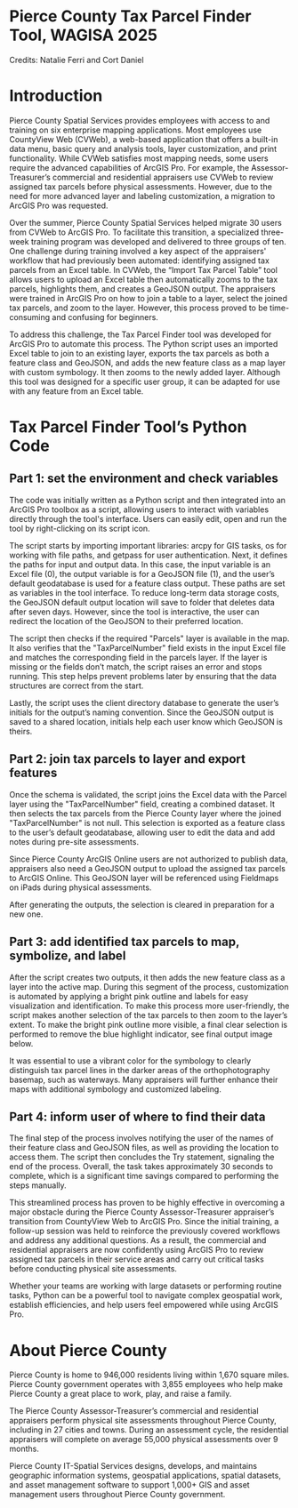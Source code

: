 # Pierce County Tax Parcel Finder Tool, WAGISA 2025
Credits: Natalie Ferri and Cort Daniel

# Introduction
Pierce County Spatial Services provides employees with access to and training on six enterprise mapping applications. Most employees use CountyView Web (CVWeb), a web-based application that offers a built-in data menu, basic query and analysis tools, layer customization, and print functionality. While CVWeb satisfies most mapping needs, some users require the advanced capabilities of ArcGIS Pro. For example, the Assessor-Treasurer’s commercial and residential appraisers use CVWeb to review assigned tax parcels before physical assessments. However, due to the need for more advanced layer and labeling customization, a migration to ArcGIS Pro was requested. 

Over the summer, Pierce County Spatial Services helped migrate 30 users from CVWeb to ArcGIS Pro. To facilitate this transition, a specialized three-week training program was developed and delivered to three groups of ten. One challenge during training involved a key aspect of the appraisers' workflow that had previously been automated: identifying assigned tax parcels from an Excel table. In CVWeb, the “Import Tax Parcel Table” tool allows users to upload an Excel table then automatically zooms to the tax parcels, highlights them, and creates a GeoJSON output. The appraisers were trained in ArcGIS Pro on how to join a table to a layer, select the joined tax parcels, and zoom to the layer. However, this process proved to be time-consuming and confusing for beginners.

To address this challenge, the Tax Parcel Finder tool was developed for ArcGIS Pro to automate this process. The Python script uses an imported Excel table to join to an existing layer, exports the tax parcels as both a feature class and GeoJSON, and adds the new feature class as a map layer with custom symbology. It then zooms to the newly added layer. Although this tool was designed for a specific user group, it can be adapted for use with any feature from an Excel table.

# Tax Parcel Finder Tool’s Python Code
## Part 1: set the environment and check variables 

The code was initially written as a Python script and then integrated into an ArcGIS Pro toolbox as a script, allowing users to interact with variables directly through the tool's interface. Users can easily edit, open and run the tool by right-clicking on its script icon.

The script starts by importing important libraries: arcpy for GIS tasks, os for working with file paths, and getpass for user authentication. Next, it defines the paths for input and output data. In this case, the input variable is an Excel file (0), the output variable is for a GeoJSON file (1), and the user’s default geodatabase is used for a feature class output. These paths are set as variables in the tool interface. To reduce long-term data storage costs, the GeoJSON default output location will save to folder that deletes data after seven days. However, since the tool is interactive, the user can redirect the location of the GeoJSON to their preferred location.

The script then checks if the required "Parcels" layer is available in the map. It also verifies that the "TaxParcelNumber" field exists in the input Excel file and matches the corresponding field in the parcels layer. If the layer is missing or the fields don’t match, the script raises an error and stops running. This step helps prevent problems later by ensuring that the data structures are correct from the start.

Lastly, the script uses the client directory database to generate the user’s initials for the output’s naming convention. Since the GeoJSON output is saved to a shared location, initials help each user know which GeoJSON is theirs. 

## Part 2: join tax parcels to layer and export features 
Once the schema is validated, the script joins the Excel data with the Parcel layer using the "TaxParcelNumber" field, creating a combined dataset. It then selects the tax parcels from the Pierce County layer where the joined  "TaxParcelNumber" is not null. This selection is exported as a feature class to the user’s default geodatabase, allowing user to edit the data and add notes during pre-site assessments.

Since Pierce County ArcGIS Online users are not authorized to publish data, appraisers also need a GeoJSON output to upload the assigned tax parcels to ArcGIS Online. This GeoJSON layer will be referenced using Fieldmaps on iPads during physical assessments. 

After generating the outputs, the selection is cleared in preparation for a new one.

## Part 3: add identified tax parcels to map, symbolize, and label
After the script creates two outputs, it then adds the new feature class as a layer into the active map. During this segment of the process, customization is automated by applying a bright pink outline and labels for easy visualization and identification. To make this process more user-friendly, the script makes another selection of the tax parcels to then zoom to the layer’s extent. To make the bright pink outline more visible, a final clear selection is performed to remove the blue highlight indicator, see final output image below. 

It was essential to use a vibrant color for the symbology to clearly distinguish tax parcel lines in the darker areas of the orthophotography basemap, such as waterways. Many appraisers will further enhance their maps with additional symbology and customized labeling.

## Part 4: inform user of where to find their data
The final step of the process involves notifying the user of the names of their feature class and GeoJSON files, as well as providing the location to access them. The script then concludes the Try statement, signaling the end of the process. Overall, the task takes approximately 30 seconds to complete, which is a significant time savings compared to performing the steps manually. 

This streamlined process has proven to be highly effective in overcoming a major obstacle during the Pierce County Assessor-Treasurer appraiser’s transition from CountyView Web to ArcGIS Pro. Since the initial training, a follow-up session was held to reinforce the previously covered workflows and address any additional questions. As a result, the commercial and residential appraisers are now confidently using ArcGIS Pro to review assigned tax parcels in their service areas and carry out critical tasks before conducting physical site assessments.

Whether your teams are working with large datasets or performing routine tasks, Python can be a powerful tool to navigate complex geospatial work,  establish efficiencies, and help users feel empowered while using ArcGIS Pro. 

# About Pierce County
Pierce County is home to 946,000 residents living within 1,670 square miles. Pierce County government operates with 3,855 employees who help make Pierce County a great place to work, play, and raise a family. 

The Pierce County Assessor-Treasurer’s commercial and residential appraisers perform physical site assessments throughout Pierce County, including in 27 cities and towns. During an assessment cycle, the residential appraisers will complete on average 55,000 physical assessments over 9 months. 

Pierce County IT-Spatial Services designs, develops, and maintains geographic information systems, geospatial applications, spatial datasets, and asset management software to support 1,000+ GIS and asset management users throughout Pierce County government.

